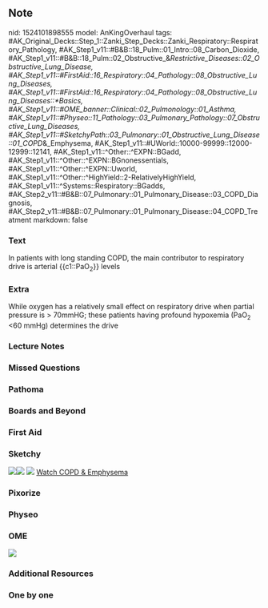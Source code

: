 ## Note
nid: 1524101898555
model: AnKingOverhaul
tags: #AK_Original_Decks::Step_1::Zanki_Step_Decks::Zanki_Respiratory::Respiratory_Pathology, #AK_Step1_v11::#B&B::18_Pulm::01_Intro::08_Carbon_Dioxide, #AK_Step1_v11::#B&B::18_Pulm::02_Obstructive_&_Restrictive_Diseases::02_Obstructive_Lung_Disease, #AK_Step1_v11::#FirstAid::16_Respiratory::04_Pathology::08_Obstructive_Lung_Diseases, #AK_Step1_v11::#FirstAid::16_Respiratory::04_Pathology::08_Obstructive_Lung_Diseases::*Basics, #AK_Step1_v11::#OME_banner::Clinical::02_Pulmonology::01_Asthma, #AK_Step1_v11::#Physeo::11_Pathology::03_Pulmonary_Pathology::07_Obstructive_Lung_Diseases, #AK_Step1_v11::#SketchyPath::03_Pulmonary::01_Obstructive_Lung_Disease::01_COPD_&_Emphysema, #AK_Step1_v11::#UWorld::10000-99999::12000-12999::12141, #AK_Step1_v11::^Other::^EXPN::BGadd, #AK_Step1_v11::^Other::^EXPN::BGnonessentials, #AK_Step1_v11::^Other::^EXPN::Uworld, #AK_Step1_v11::^Other::^HighYield::2-RelativelyHighYield, #AK_Step1_v11::^Systems::Respiratory::BGadds, #AK_Step2_v11::#B&B::07_Pulmonary::01_Pulmonary_Disease::03_COPD_Diagnosis, #AK_Step2_v11::#B&B::07_Pulmonary::01_Pulmonary_Disease::04_COPD_Treatment
markdown: false

### Text
In patients with long standing COPD, the main contributor to
respiratory drive is arterial {{c1::PaO<sub>2</sub>}} levels

### Extra
While oxygen has a relatively small effect on respiratory drive
when partial pressure is > 70mmHG; these patients having
profound hypoxemia (PaO<sub>2</sub> <60 mmHg) determines the
drive

### Lecture Notes


### Missed Questions


### Pathoma


### Boards and Beyond


### First Aid


### Sketchy
<img src=
"Screen%20Shot%202019-12-29%20at%206.07.44%20PM.JPG"><img src=
"Screen%20Shot%202019-12-29%20at%206.07.37%20PM.JPG"> <img src=
"Screen%20Shot%202019-12-29%20at%2011.34.54%20AM_1566160514431.JPG">
 <a href=
"https://dashboard.sketchy.com/study/medical/courses/medical-pathophysiology/units/medical-pathophysiology-pulmonary/videos/medical-pathophysiology-pulmonary-obstructive-lung-disease-copd-and-emphysema?utm_source=anki&utm_medium=partnership&utm_campaign=february_update&utm_content=medical">
Watch COPD & Emphysema</a>

### Pixorize


### Physeo


### OME
<div class="ome-widget">
  <a href=
  "https://onlinemeded.org/spa/pulmonology/asthma/acquire?ref=anki">
  <img src="_OME_AnkiFlashcards_Lesson_3.png"></a>
</div>

### Additional Resources


### One by one


